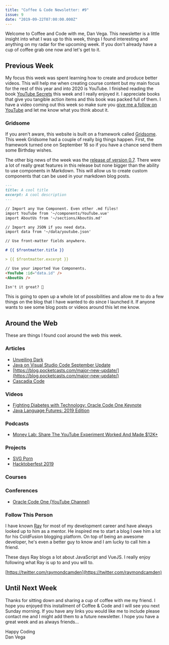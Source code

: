 ```yaml
---
title: "Coffee & Code Newsletter: #9"
issue: 9
date: "2019-09-22T07:00:00.000Z"
---
```


Welcome to Coffee and Code with me, Dan Vega. This newsletter is a little insight into what I was up to this week, things I found interesting and anything on my radar for the upcoming week. If you don't already have a cup of coffee grab one now and let's get to it.

## Previous Week

My focus this week was spent learning how to create and produce better videos. This will help me when creating course content but my main focus for the rest of this year and into 2020 is YouTube. I finished reading the book [YouTube Secrets](https://amzn.to/30cOJnR) this week and I really enjoyed it. I appreciate books that give you tangible action items and this book was packed full of them. I have a video coming out this week so make sure you [give me a follow on YouTube](http://www.youtube.com/therealdanvega) and let me know what you think about it.

### Gridsome

If you aren't aware, this website is built on a framework called [Gridsome](https://gridsome.org). This week Gridsome had a couple of really big things happen. First, the framework turned one on September 16 so if you have a chance send them some Birthday wishes.

The other big news of the week was the [release of version 0.7](https://gridsome.org/blog/2019/09/17/gridsome-v07/). There were a lot of really great features in this release but none bigger than the ability to use components in Markdown. This will allow us to create custom components that can be used in your markdown blog posts.

```md
---
title: A cool title
excerpt: A cool description
---

// Import any Vue Component. Even other .md files!
import YouTube from '~/components/YouTube.vue'
import AboutUs from '~/sections/AboutUs.md'

// Import any JSON if you need data.
import data from '~/data/youtube.json'

// Use front-matter fields anywhere.

# {{ $frontmatter.title }}

> {{ $frontmatter.excerpt }}

// Use your imported Vue Components.
<YouTube :id="data.id" />
<AboutUs />

Isn't it great? 🥳
```

This is going to open up a whole lot of possibilities and allow me to do a few things on the blog that I have wanted to do since I launched it. If anyone wants to see some blog posts or videos around this let me know.

## Around the Web

These are things I found cool around the web this week.

### Articles

- [Unveiling Dark](https://medium.com/darklang/unveiling-dark-e0be6f1e0b06)
- [Java on Visual Studio Code September Update](https://devblogs.microsoft.com/visualstudio/java-on-visual-studio-code-september-update/)
- [https://blog.pocketcasts.com/major-new-update/](https://blog.pocketcasts.com/major-new-update/)
- [Cascadia Code](https://devblogs.microsoft.com/commandline/cascadia-code/)

### Videos

- [Fighting Diabetes with Technology: Oracle Code One Keynote](https://www.youtube.com/watch?v=HjlqoCNHGqc)
- [Java Language Futures: 2019 Edition](https://www.youtube.com/watch?v=xlTBof3P4Xc)

### Podcasts

- [Money Lab: Share The YouTube Experiment Worked And Made \$12K+](https://megaphone.link/LMM4290950291)

### Projects

- [SVG Porn](https://svgporn.com)
- [Hacktoberfest 2019](https://hacktoberfest.digitalocean.com/)

### Courses

### Conferences

- [Oracle Code One (YouTube Channel)](https://www.youtube.com/channel/UCdDhYMT2USoLdh4SZIsu_1g/videos)

### Follow This Person

I have known [Ray](https://www.raymondcamden.com/) for most of my development career and have always looked up to him as a mentor. He inspired me to start a blog I owe him a lot for his ColdFusion blogging platform. On top of being an awesome developer, he's even a better guy to know and I am lucky to call him a friend.

These days Ray blogs a lot about JavaScript and VueJS. I really enjoy following what Ray is up to and you will to.

[https://twitter.com/raymondcamden](https://twitter.com/raymondcamden)

## Until Next Week

Thanks for sitting down and sharing a cup of coffee with me my friend. I hope you enjoyed this installment of Coffee & Code and I will see you next Sunday morning. If you have any links you would like me to include please contact me and I might add them to a future newsletter. I hope you have a great week and as always friends...

Happy Coding<br/>
Dan Vega
